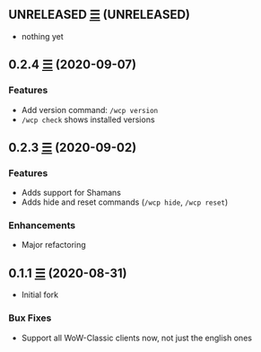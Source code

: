 ## UNRELEASED [☰](https://github.com/Deradon/WrongCthunPlanner/compare/v0.2.4...master) (UNRELEASED)

* nothing yet

## 0.2.4 [☰](https://github.com/Deradon/WrongCthunPlanner/compare/v0.2.3...v0.2.4) (2020-09-07)

### Features

* Add version command: `/wcp version`
* `/wcp check` shows installed versions

## 0.2.3 [☰](https://github.com/Deradon/WrongCthunPlanner/compare/v0.1.1...v0.2.3) (2020-09-02)

### Features

* Adds support for Shamans
* Adds hide and reset commands (`/wcp hide`, `/wcp reset`)

### Enhancements

* Major refactoring

## 0.1.1 [☰](https://github.com/Deradon/WrongCthunPlanner/commit/63b1aa47e19dae1be20ecc7eec80a8ddafd5a66c) (2020-08-31)

* Initial fork

### Bux Fixes

* Support all WoW-Classic clients now, not just the english ones

